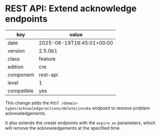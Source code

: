 [//]: # (werk v2)
# REST API: Extend acknowledge endpoints

key        | value
---------- | ---
date       | 2025-06-19T16:45:01+00:00
version    | 2.5.0b1
class      | feature
edition    | cre
component  | rest-api
level      | 1
compatible | yes

This change adds the `POST /domain-types/acknowledge/actions/delete/invoke`
endpoint to remove problem acknowledgements.

It also extends the create endpoints with the `expire_on` parameters, which
will remove the acknowledgements at the specified time.
